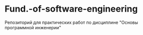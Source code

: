 # Fund.-of-software-engineering
Репозиторий для практических работ по дисциплине "Основы программной инженерии"
